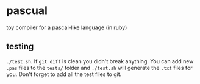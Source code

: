 # pascual
toy compiler for a pascal-like language (in ruby)

## testing
`./test.sh`. If `git diff` is clean you didn't break anything.
You can add new `.pas` files to the `tests/` folder and `./test.sh` will
generate the `.txt` files for you. Don't forget to add
all the test files to git.

